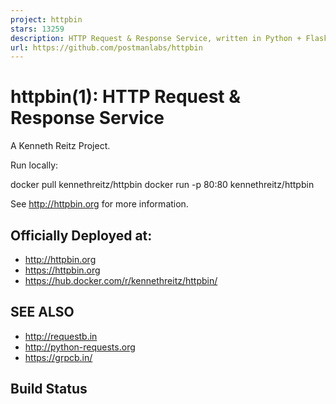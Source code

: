```yaml
---
project: httpbin
stars: 13259
description: HTTP Request & Response Service, written in Python + Flask.
url: https://github.com/postmanlabs/httpbin
---
```


httpbin(1): HTTP Request & Response Service
===========================================

A Kenneth Reitz Project.

Run locally:

docker pull kennethreitz/httpbin
docker run -p 80:80 kennethreitz/httpbin

See http://httpbin.org for more information.

Officially Deployed at:
-----------------------

-   http://httpbin.org
-   https://httpbin.org
-   https://hub.docker.com/r/kennethreitz/httpbin/

SEE ALSO
--------

-   http://requestb.in
-   http://python-requests.org
-   https://grpcb.in/

Build Status
------------
